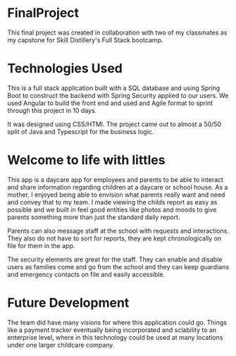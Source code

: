 # FinalProject

This final project was created in collaboration with two of my classmates as my capstone for Skill Distillery's Full Stack bootcamp. 

# Technologies Used

This is a full stack application built with a SQL database and using Spring Boot to construct the backend with Spring Security applied to our users. We used Angular to build the front end and used and Agile format to sprint through this project in 10 days. 

It was designed using CSS/HTMl. The project came out to almost a 50/50 split of Java and Typescript for the business logic. 

# Welcome to life with littles

This app is a daycare app for employees and parents to be able to interact and share information regarding children at a daycare or school house. As a mother, I enjoyed being able to envision what parents really want and need and convey that to my team. I made viewing the childs report as easy as possible and we built in feel good entities like photos and moods to give parents something more than just the standard daily report. 

Parents can also message staff at the school with requests and interactions. They also do not have to sort for reports, they are kept chronologically on file for them in the app. 

The security elements are great for the staff. They can enable and disable users as families come and go from the school and they can keep guardians and emergency contacts on file and easily accessible.

# Future Development

The team did have many visions for where this application could go. Things like a payment tracker eventually being incorporated and sclability to an enterprise level, where in this technology could be used at many locations under one larger childcare company. 
